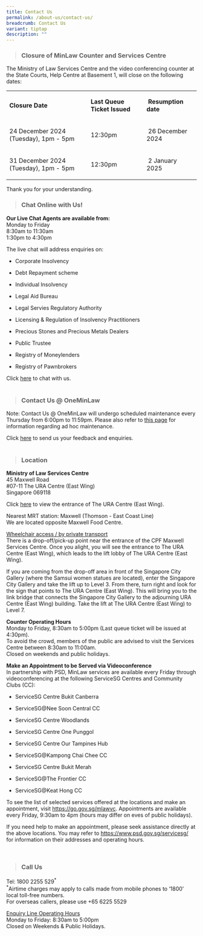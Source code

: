 ```yaml
---
title: Contact Us
permalink: /about-us/contact-us/
breadcrumb: Contact Us
variant: tiptap
description: ""
---
```

<blockquote>
<h3><strong>Closure of MinLaw Counter and Services Centre</strong></h3>
</blockquote>
<p>The Ministry of Law Services Centre and the video conferencing counter
at the State Courts, Help Centre at Basement 1, will close on the following
dates: &nbsp;</p>
<table style="minWidth: 75px">
<colgroup>
<col>
<col>
<col>
</colgroup>
<tbody>
<tr>
<td rowspan="1" colspan="1">
<p><strong>Closure Date</strong>
</p>
</td>
<td rowspan="1" colspan="1">
<p><strong>Last Queue Ticket Issued</strong>
</p>
</td>
<td rowspan="1" colspan="1">
<p><strong>&nbsp;Resumption date</strong>
</p>
</td>
</tr>
<tr>
<td rowspan="1" colspan="1">
<p>24 December 2024 (Tuesday), 1pm - 5pm</p>
</td>
<td rowspan="1" colspan="1">
<p>12:30pm</p>
</td>
<td rowspan="1" colspan="1">
<p>&nbsp;26 December 2024</p>
</td>
</tr>
<tr>
<td rowspan="1" colspan="1">
<p>31 December 2024 (Tuesday), 1pm - 5pm</p>
</td>
<td rowspan="1" colspan="1">
<p>12:30pm</p>
</td>
<td rowspan="1" colspan="1">
<p>&nbsp;2 January 2025</p>
</td>
</tr>
</tbody>
</table>
<p>Thank you for your understanding.</p>
<p></p>
<blockquote>
<h3><strong>Chat Online with Us!</strong></h3>
</blockquote>
<p><strong>Our Live Chat Agents are available from:</strong> 
<br>Monday to Friday
<br>8:30am to 11:30am
<br>1:30pm to 4:30pm
<br>
</p>
<p>The live chat will address enquiries on:</p>
<ul data-tight="true" class="tight">
<li>
<p>Corporate Insolvency</p>
</li>
<li>
<p>Debt Repayment scheme</p>
</li>
<li>
<p>Individual Insolvency</p>
</li>
<li>
<p>Legal Aid Bureau</p>
</li>
<li>
<p>Legal Servies Regulatory Authority</p>
</li>
<li>
<p>Licensing &amp; Regulation of Insolvency Practitioners</p>
</li>
<li>
<p>Precious Stones and Precious Metals Dealers</p>
</li>
<li>
<p>Public Trustee</p>
</li>
<li>
<p>Registry of Moneylenders</p>
</li>
<li>
<p>Registry of Pawnbrokers</p>
</li>
</ul>
<p>Click <a href="https://static.zdassets.com/web_widget/latest/liveChat.html?v=10#key=flexanswer1659.zendesk.com&amp;title=MinLaw%20Live%20Chat" rel="noopener noreferrer nofollow" target="_blank">here</a> to
chat with us.
<br>
<br>
</p>
<blockquote>
<h3><strong>Contact Us @ OneMinLaw</strong></h3>
</blockquote>
<p>Note: Contact Us @ OneMinLaw will undergo scheduled maintenance every
Thursday from 6:00pm to 11:59pm. Please also refer to <a href="https://www.mlaw.gov.sg/e-services/" rel="noopener noreferrer nofollow" target="_blank">this page</a> for
information regarding ad hoc maintenance.
<br>
</p>
<p>Click <a href="https://eservices.mlaw.gov.sg/enquiry/" rel="noopener noreferrer nofollow" target="_blank">here</a> to
send us your feedback and enquiries.
<br>
<br>
</p>
<blockquote>
<h3><strong>Location</strong></h3>
</blockquote>
<p><strong>Ministry of Law Services Centre</strong> 
<br>45 Maxwell Road
<br>#07-11 The URA Centre (East Wing)
<br>Singapore 069118
<br>
</p>
<p>Click <a href="/files/ura%20east%20wing%20entrance.pdf" rel="noopener noreferrer nofollow" target="_blank">here</a> to
view the entrance of The URA Centre (East Wing).</p>
<p>Nearest MRT station: Maxwell (Thomson - East Coast Line)
<br>We are located opposite Maxwell Food Centre.
<br>
</p>
<p><u>Wheelchair access / by private transport</u> 
<br>There is a drop-off/pick-up point near the entrance of the CPF Maxwell
Services Centre. Once you alight, you will see the entrance to The URA
Centre (East Wing), which leads to the lift lobby of The URA Centre (East
Wing).
<br>
</p>
<p>If you are coming from the drop-off area in front of the Singapore City
Gallery (where the Samsui women statues are located), enter the Singapore
City Gallery and take the lift up to Level 3. From there, turn right and
look for the sign that points to The URA Centre (East Wing). This will
bring you to the link bridge that connects the Singapore City Gallery to
the adjourning URA Centre (East Wing) building. Take the lift at The URA
Centre (East Wing) to Level 7.
<br>
</p>
<p><strong>Counter Operating Hours</strong> 
<br>Monday to Friday, 8:30am to 5:00pm (Last queue ticket will be issued at
4:30pm).
<br>To avoid the crowd, members of the public are advised to visit the Services
Centre between 8:30am to 11:00am.
<br>Closed on weekends and public holidays.
<br>
</p>
<p><strong>Make an Appointment to be Served via Videoconference</strong> 
<br>In partnership with PSD, MinLaw services are available every Friday through
videoconferencing at the following ServiceSG Centres and Community Clubs
(CC):</p>
<ul data-tight="true" class="tight">
<li>
<p>ServiceSG Centre Bukit Canberra</p>
</li>
<li>
<p>ServiceSG@Nee Soon Central CC</p>
</li>
<li>
<p>ServiceSG Centre Woodlands</p>
</li>
<li>
<p>ServiceSG Centre One Punggol</p>
</li>
<li>
<p>ServiceSG Centre Our Tampines Hub</p>
</li>
<li>
<p>ServiceSG@Kampong Chai Chee CC</p>
</li>
<li>
<p>ServiceSG Centre Bukit Merah</p>
</li>
<li>
<p>ServiceSG@The Frontier CC</p>
</li>
<li>
<p>ServiceSG@Keat Hong CC</p>
</li>
</ul>
<p>To see the list of selected services offered at the locations and make
an appointment, visit <a href="https://go.gov.sg/mlawvc" rel="noopener nofollow" target="_blank">https://go.gov.sg/mlawvc</a>.
Appointments are available every Friday, 9:30am to 4pm (hours may differ
on eves of public holidays).</p>
<p>If you need help to make an appointment, please seek assistance directly
at the above locations. You may refer to <a href="https://www.psd.gov.sg/servicesg/" rel="noopener nofollow" target="_blank">https://www.psd.gov.sg/servicesg/</a> for
information on their addresses and operating hours.</p>
<p>
<br>
</p>
<blockquote>
<h3><strong>Call Us</strong></h3>
</blockquote>
<p>Tel: 1800 2255 529<sup>*</sup> 
<br><sup>*</sup>Airtime charges may apply to calls made from mobile phones
to ‘1800’ local toll-free numbers.
<br>For overseas callers, please use +65 6225 5529
<br>
</p>
<p><u>Enquiry Line Operating Hours</u> 
<br>Monday to Friday: 8:30am to 5:00pm
<br>Closed on Weekends &amp; Public Holidays.</p>